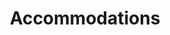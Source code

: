 ---
title: Accommodations
nav_order: 10
parent: Syllabus
is_anchor_child: true
anchor_url: accommodations
---